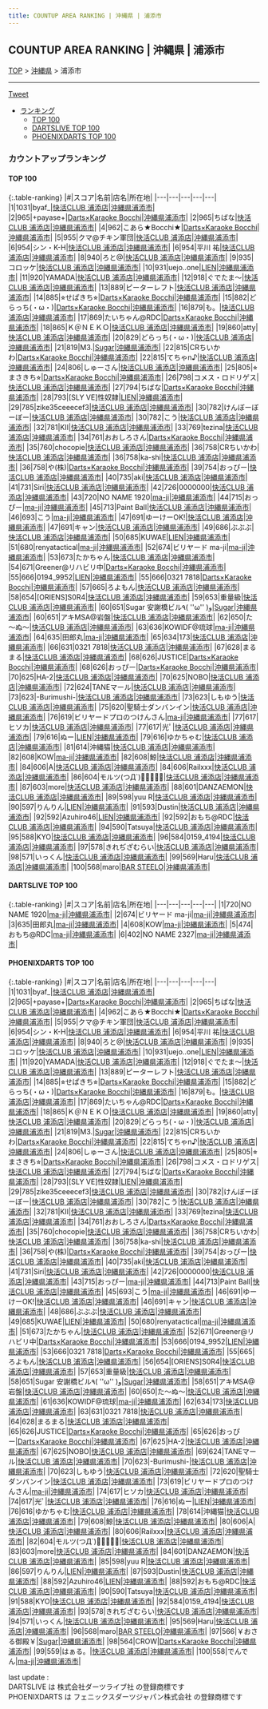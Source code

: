 ```yaml
---
title: COUNTUP AREA RANKING | 沖縄県 | 浦添市
---
```

## COUNTUP AREA RANKING | 沖縄県 | 浦添市

[TOP](/darts/rank/) > [沖縄県](/darts/rank/沖縄県/) > 浦添市

___

<a href="https://twitter.com/share?ref_src=twsrc%5Etfw" data-text="COUNTUP AREA RANKING | 沖縄県浦添市" class="twitter-share-button" data-hashtags="DARTSLIVE,PHOENIXDARTS,darts,ダーツ" data-show-count="false">Tweet</a>

* [ランキング](#カウントアップランキング)
    * [TOP 100](#top-100)
    * [DARTSLIVE TOP 100](#dartslive-top-100)
    * [PHOENIXDARTS TOP 100](#phoenixdarts-top-100)

### カウントアップランキング

#### TOP 100



{:.table-ranking}
|#|スコア|名前|店名|所在地|
|---|---|---|---|---|
|1|1031|<span class="rank-name-pd">byaf_</span>|<a href="https://vs.phoenixdarts.com/jp/shop/shopDetailInfo/s_81788?s_seq=81788">快活CLUB 浦添店</a>|<a href="/darts/rank/沖縄県/浦添市">沖縄県浦添市</a>|
|2|965|<span class="rank-name-pd">+payase+</span>|<a href="https://vs.phoenixdarts.com/jp/shop/shopDetailInfo/s_77362?s_seq=77362">Darts×Karaoke Bocchi</a>|<a href="/darts/rank/沖縄県/浦添市">沖縄県浦添市</a>|
|2|965|<span class="rank-name-pd">ちばな</span>|<a href="https://vs.phoenixdarts.com/jp/shop/shopDetailInfo/s_81788?s_seq=81788">快活CLUB 浦添店</a>|<a href="/darts/rank/沖縄県/浦添市">沖縄県浦添市</a>|
|4|962|<span class="rank-name-pd">こあら★Bocchi★</span>|<a href="https://vs.phoenixdarts.com/jp/shop/shopDetailInfo/s_77362?s_seq=77362">Darts×Karaoke Bocchi</a>|<a href="/darts/rank/沖縄県/浦添市">沖縄県浦添市</a>|
|5|955|<span class="rank-name-pd">クマ@チキン軍団</span>|<a href="https://vs.phoenixdarts.com/jp/shop/shopDetailInfo/s_81788?s_seq=81788">快活CLUB 浦添店</a>|<a href="/darts/rank/沖縄県/浦添市">沖縄県浦添市</a>|
|6|954|<span class="rank-name-pd">シン・K-H</span>|<a href="https://vs.phoenixdarts.com/jp/shop/shopDetailInfo/s_81788?s_seq=81788">快活CLUB 浦添店</a>|<a href="/darts/rank/沖縄県/浦添市">沖縄県浦添市</a>|
|6|954|<span class="rank-name-pd">平川 祐</span>|<a href="https://vs.phoenixdarts.com/jp/shop/shopDetailInfo/s_81788?s_seq=81788">快活CLUB 浦添店</a>|<a href="/darts/rank/沖縄県/浦添市">沖縄県浦添市</a>|
|8|940|<span class="rank-name-pd">ろと@</span>|<a href="https://vs.phoenixdarts.com/jp/shop/shopDetailInfo/s_81788?s_seq=81788">快活CLUB 浦添店</a>|<a href="/darts/rank/沖縄県/浦添市">沖縄県浦添市</a>|
|9|935|<span class="rank-name-pd">コロッケ</span>|<a href="https://vs.phoenixdarts.com/jp/shop/shopDetailInfo/s_81788?s_seq=81788">快活CLUB 浦添店</a>|<a href="/darts/rank/沖縄県/浦添市">沖縄県浦添市</a>|
|10|931|<span class="rank-name-pd">uejo..one</span>|<a href="https://vs.phoenixdarts.com/jp/shop/shopDetailInfo/s_47179?s_seq=47179">LIEN</a>|<a href="/darts/rank/沖縄県/浦添市">沖縄県浦添市</a>|
|11|920|<span class="rank-name-pd">YAMADA</span>|<a href="https://vs.phoenixdarts.com/jp/shop/shopDetailInfo/s_81788?s_seq=81788">快活CLUB 浦添店</a>|<a href="/darts/rank/沖縄県/浦添市">沖縄県浦添市</a>|
|12|918|<span class="rank-name-pd">ぐでたま〜</span>|<a href="https://vs.phoenixdarts.com/jp/shop/shopDetailInfo/s_81788?s_seq=81788">快活CLUB 浦添店</a>|<a href="/darts/rank/沖縄県/浦添市">沖縄県浦添市</a>|
|13|889|<span class="rank-name-pd">ピーターレフト</span>|<a href="https://vs.phoenixdarts.com/jp/shop/shopDetailInfo/s_81788?s_seq=81788">快活CLUB 浦添店</a>|<a href="/darts/rank/沖縄県/浦添市">沖縄県浦添市</a>|
|14|885|<span class="rank-name-pd">⭐︎せぱきち⭐︎</span>|<a href="https://vs.phoenixdarts.com/jp/shop/shopDetailInfo/s_77362?s_seq=77362">Darts×Karaoke Bocchi</a>|<a href="/darts/rank/沖縄県/浦添市">沖縄県浦添市</a>|
|15|882|<span class="rank-name-pd">どらっち(・ω・)</span>|<a href="https://vs.phoenixdarts.com/jp/shop/shopDetailInfo/s_77362?s_seq=77362">Darts×Karaoke Bocchi</a>|<a href="/darts/rank/沖縄県/浦添市">沖縄県浦添市</a>|
|16|879|<span class="rank-name-pd">も。</span>|<a href="https://vs.phoenixdarts.com/jp/shop/shopDetailInfo/s_81788?s_seq=81788">快活CLUB 浦添店</a>|<a href="/darts/rank/沖縄県/浦添市">沖縄県浦添市</a>|
|17|869|<span class="rank-name-pd">たいちゃん@RDC</span>|<a href="https://vs.phoenixdarts.com/jp/shop/shopDetailInfo/s_77362?s_seq=77362">Darts×Karaoke Bocchi</a>|<a href="/darts/rank/沖縄県/浦添市">沖縄県浦添市</a>|
|18|865|<span class="rank-name-pd">Ｋ＠ＮＥＫＯ</span>|<a href="https://vs.phoenixdarts.com/jp/shop/shopDetailInfo/s_81788?s_seq=81788">快活CLUB 浦添店</a>|<a href="/darts/rank/沖縄県/浦添市">沖縄県浦添市</a>|
|19|860|<span class="rank-name-pd">atty</span>|<a href="https://vs.phoenixdarts.com/jp/shop/shopDetailInfo/s_81788?s_seq=81788">快活CLUB 浦添店</a>|<a href="/darts/rank/沖縄県/浦添市">沖縄県浦添市</a>|
|20|829|<span class="rank-name-pd">どらっち(・ω・)</span>|<a href="https://vs.phoenixdarts.com/jp/shop/shopDetailInfo/s_81788?s_seq=81788">快活CLUB 浦添店</a>|<a href="/darts/rank/沖縄県/浦添市">沖縄県浦添市</a>|
|21|819|<span class="rank-name-pd">M3.</span>|<a href="https://vs.phoenixdarts.com/jp/shop/shopDetailInfo/s_83242?s_seq=83242">Sugar</a>|<a href="/darts/rank/沖縄県/浦添市">沖縄県浦添市</a>|
|22|815|<span class="rank-name-pd">CRちいかわ</span>|<a href="https://vs.phoenixdarts.com/jp/shop/shopDetailInfo/s_77362?s_seq=77362">Darts×Karaoke Bocchi</a>|<a href="/darts/rank/沖縄県/浦添市">沖縄県浦添市</a>|
|22|815|<span class="rank-name-pd">てちゃn♪</span>|<a href="https://vs.phoenixdarts.com/jp/shop/shopDetailInfo/s_81788?s_seq=81788">快活CLUB 浦添店</a>|<a href="/darts/rank/沖縄県/浦添市">沖縄県浦添市</a>|
|24|806|<span class="rank-name-pd">しゅーさん</span>|<a href="https://vs.phoenixdarts.com/jp/shop/shopDetailInfo/s_81788?s_seq=81788">快活CLUB 浦添店</a>|<a href="/darts/rank/沖縄県/浦添市">沖縄県浦添市</a>|
|25|805|<span class="rank-name-pd">⭐︎まさきち⭐︎</span>|<a href="https://vs.phoenixdarts.com/jp/shop/shopDetailInfo/s_77362?s_seq=77362">Darts×Karaoke Bocchi</a>|<a href="/darts/rank/沖縄県/浦添市">沖縄県浦添市</a>|
|26|798|<span class="rank-name-pd">コメス・ロドリゲス</span>|<a href="https://vs.phoenixdarts.com/jp/shop/shopDetailInfo/s_81788?s_seq=81788">快活CLUB 浦添店</a>|<a href="/darts/rank/沖縄県/浦添市">沖縄県浦添市</a>|
|27|794|<span class="rank-name-pd">ちばな</span>|<a href="https://vs.phoenixdarts.com/jp/shop/shopDetailInfo/s_77362?s_seq=77362">Darts×Karaoke Bocchi</a>|<a href="/darts/rank/沖縄県/浦添市">沖縄県浦添市</a>|
|28|793|<span class="rank-name-pd">[SLY VE]性奴隷</span>|<a href="https://vs.phoenixdarts.com/jp/shop/shopDetailInfo/s_47179?s_seq=47179">LIEN</a>|<a href="/darts/rank/沖縄県/浦添市">沖縄県浦添市</a>|
|29|785|<span class="rank-name-pd">zike35ceeecef3</span>|<a href="https://vs.phoenixdarts.com/jp/shop/shopDetailInfo/s_81788?s_seq=81788">快活CLUB 浦添店</a>|<a href="/darts/rank/沖縄県/浦添市">沖縄県浦添市</a>|
|30|782|<span class="rank-name-pd">けんぼーぼーぼー</span>|<a href="https://vs.phoenixdarts.com/jp/shop/shopDetailInfo/s_81788?s_seq=81788">快活CLUB 浦添店</a>|<a href="/darts/rank/沖縄県/浦添市">沖縄県浦添市</a>|
|30|782|<span class="rank-name-pd">こう</span>|<a href="https://vs.phoenixdarts.com/jp/shop/shopDetailInfo/s_81788?s_seq=81788">快活CLUB 浦添店</a>|<a href="/darts/rank/沖縄県/浦添市">沖縄県浦添市</a>|
|32|781|<span class="rank-name-pd">KII</span>|<a href="https://vs.phoenixdarts.com/jp/shop/shopDetailInfo/s_81788?s_seq=81788">快活CLUB 浦添店</a>|<a href="/darts/rank/沖縄県/浦添市">沖縄県浦添市</a>|
|33|769|<span class="rank-name-pd">tezina</span>|<a href="https://vs.phoenixdarts.com/jp/shop/shopDetailInfo/s_81788?s_seq=81788">快活CLUB 浦添店</a>|<a href="/darts/rank/沖縄県/浦添市">沖縄県浦添市</a>|
|34|761|<span class="rank-name-pd">おおしろさん</span>|<a href="https://vs.phoenixdarts.com/jp/shop/shopDetailInfo/s_77362?s_seq=77362">Darts×Karaoke Bocchi</a>|<a href="/darts/rank/沖縄県/浦添市">沖縄県浦添市</a>|
|35|760|<span class="rank-name-pd">chocopie</span>|<a href="https://vs.phoenixdarts.com/jp/shop/shopDetailInfo/s_81788?s_seq=81788">快活CLUB 浦添店</a>|<a href="/darts/rank/沖縄県/浦添市">沖縄県浦添市</a>|
|36|758|<span class="rank-name-pd">CRちいかわ</span>|<a href="https://vs.phoenixdarts.com/jp/shop/shopDetailInfo/s_81788?s_seq=81788">快活CLUB 浦添店</a>|<a href="/darts/rank/沖縄県/浦添市">沖縄県浦添市</a>|
|36|758|<span class="rank-name-pd">ka-shi</span>|<a href="https://vs.phoenixdarts.com/jp/shop/shopDetailInfo/s_81788?s_seq=81788">快活CLUB 浦添店</a>|<a href="/darts/rank/沖縄県/浦添市">沖縄県浦添市</a>|
|36|758|<span class="rank-name-pd">や(株)</span>|<a href="https://vs.phoenixdarts.com/jp/shop/shopDetailInfo/s_77362?s_seq=77362">Darts×Karaoke Bocchi</a>|<a href="/darts/rank/沖縄県/浦添市">沖縄県浦添市</a>|
|39|754|<span class="rank-name-pd">おっぴー</span>|<a href="https://vs.phoenixdarts.com/jp/shop/shopDetailInfo/s_81788?s_seq=81788">快活CLUB 浦添店</a>|<a href="/darts/rank/沖縄県/浦添市">沖縄県浦添市</a>|
|40|735|<span class="rank-name-pd">aki</span>|<a href="https://vs.phoenixdarts.com/jp/shop/shopDetailInfo/s_81788?s_seq=81788">快活CLUB 浦添店</a>|<a href="/darts/rank/沖縄県/浦添市">沖縄県浦添市</a>|
|41|731|<span class="rank-name-pd">Siri</span>|<a href="https://vs.phoenixdarts.com/jp/shop/shopDetailInfo/s_81788?s_seq=81788">快活CLUB 浦添店</a>|<a href="/darts/rank/沖縄県/浦添市">沖縄県浦添市</a>|
|42|726|<span class="rank-name-pd">0000000</span>|<a href="https://vs.phoenixdarts.com/jp/shop/shopDetailInfo/s_81788?s_seq=81788">快活CLUB 浦添店</a>|<a href="/darts/rank/沖縄県/浦添市">沖縄県浦添市</a>|
|43|720|<span class="rank-name-dl">NO NAME 1920</span>|<a href="https://search.dartslive.com/jp/shop/e8747794807910435f9f3321c1147265">ma-ji</a>|<a href="/darts/rank/沖縄県/浦添市">沖縄県浦添市</a>|
|44|715|<span class="rank-name-pd">おっぴー</span>|<a href="https://vs.phoenixdarts.com/jp/shop/shopDetailInfo/s_88930?s_seq=88930">ma-ji</a>|<a href="/darts/rank/沖縄県/浦添市">沖縄県浦添市</a>|
|45|713|<span class="rank-name-pd">Paint Ball</span>|<a href="https://vs.phoenixdarts.com/jp/shop/shopDetailInfo/s_81788?s_seq=81788">快活CLUB 浦添店</a>|<a href="/darts/rank/沖縄県/浦添市">沖縄県浦添市</a>|
|46|693|<span class="rank-name-pd">こう</span>|<a href="https://vs.phoenixdarts.com/jp/shop/shopDetailInfo/s_88930?s_seq=88930">ma-ji</a>|<a href="/darts/rank/沖縄県/浦添市">沖縄県浦添市</a>|
|47|691|<span class="rank-name-pd">ゆーけーOK!</span>|<a href="https://vs.phoenixdarts.com/jp/shop/shopDetailInfo/s_81788?s_seq=81788">快活CLUB 浦添店</a>|<a href="/darts/rank/沖縄県/浦添市">沖縄県浦添市</a>|
|47|691|<span class="rank-name-pd">キャン</span>|<a href="https://vs.phoenixdarts.com/jp/shop/shopDetailInfo/s_81788?s_seq=81788">快活CLUB 浦添店</a>|<a href="/darts/rank/沖縄県/浦添市">沖縄県浦添市</a>|
|49|686|<span class="rank-name-pd">ぶぶぶ</span>|<a href="https://vs.phoenixdarts.com/jp/shop/shopDetailInfo/s_81788?s_seq=81788">快活CLUB 浦添店</a>|<a href="/darts/rank/沖縄県/浦添市">沖縄県浦添市</a>|
|50|685|<span class="rank-name-pd">KUWAE</span>|<a href="https://vs.phoenixdarts.com/jp/shop/shopDetailInfo/s_47179?s_seq=47179">LIEN</a>|<a href="/darts/rank/沖縄県/浦添市">沖縄県浦添市</a>|
|51|680|<span class="rank-name-pd">renyatactical</span>|<a href="https://vs.phoenixdarts.com/jp/shop/shopDetailInfo/s_88930?s_seq=88930">ma-ji</a>|<a href="/darts/rank/沖縄県/浦添市">沖縄県浦添市</a>|
|52|674|<span class="rank-name-dl">ビリヤード ma-ji</span>|<a href="https://search.dartslive.com/jp/shop/e8747794807910435f9f3321c1147265">ma-ji</a>|<a href="/darts/rank/沖縄県/浦添市">沖縄県浦添市</a>|
|53|673|<span class="rank-name-pd">たかちゃん</span>|<a href="https://vs.phoenixdarts.com/jp/shop/shopDetailInfo/s_81788?s_seq=81788">快活CLUB 浦添店</a>|<a href="/darts/rank/沖縄県/浦添市">沖縄県浦添市</a>|
|54|671|<span class="rank-name-pd">Greener@リハビリ中</span>|<a href="https://vs.phoenixdarts.com/jp/shop/shopDetailInfo/s_77362?s_seq=77362">Darts×Karaoke Bocchi</a>|<a href="/darts/rank/沖縄県/浦添市">沖縄県浦添市</a>|
|55|666|<span class="rank-name-pd">0194_9952</span>|<a href="https://vs.phoenixdarts.com/jp/shop/shopDetailInfo/s_47179?s_seq=47179">LIEN</a>|<a href="/darts/rank/沖縄県/浦添市">沖縄県浦添市</a>|
|55|666|<span class="rank-name-pd">0321 7818</span>|<a href="https://vs.phoenixdarts.com/jp/shop/shopDetailInfo/s_77362?s_seq=77362">Darts×Karaoke Bocchi</a>|<a href="/darts/rank/沖縄県/浦添市">沖縄県浦添市</a>|
|57|665|<span class="rank-name-pd">ろよもん</span>|<a href="https://vs.phoenixdarts.com/jp/shop/shopDetailInfo/s_81788?s_seq=81788">快活CLUB 浦添店</a>|<a href="/darts/rank/沖縄県/浦添市">沖縄県浦添市</a>|
|58|654|<span class="rank-name-pd">[ORIENS]S0R4</span>|<a href="https://vs.phoenixdarts.com/jp/shop/shopDetailInfo/s_81788?s_seq=81788">快活CLUB 浦添店</a>|<a href="/darts/rank/沖縄県/浦添市">沖縄県浦添市</a>|
|59|653|<span class="rank-name-pd">重量級</span>|<a href="https://vs.phoenixdarts.com/jp/shop/shopDetailInfo/s_81788?s_seq=81788">快活CLUB 浦添店</a>|<a href="/darts/rank/沖縄県/浦添市">沖縄県浦添市</a>|
|60|651|<span class="rank-name-pd">Sugar 安謝橋ビル٩( &#x27;&#x27;ω&#x27;&#x27; )و</span>|<a href="https://vs.phoenixdarts.com/jp/shop/shopDetailInfo/s_83242?s_seq=83242">Sugar</a>|<a href="/darts/rank/沖縄県/浦添市">沖縄県浦添市</a>|
|60|651|<span class="rank-name-pd">アキMSA@岩盤</span>|<a href="https://vs.phoenixdarts.com/jp/shop/shopDetailInfo/s_81788?s_seq=81788">快活CLUB 浦添店</a>|<a href="/darts/rank/沖縄県/浦添市">沖縄県浦添市</a>|
|62|650|<span class="rank-name-pd">た～ぬ～</span>|<a href="https://vs.phoenixdarts.com/jp/shop/shopDetailInfo/s_81788?s_seq=81788">快活CLUB 浦添店</a>|<a href="/darts/rank/沖縄県/浦添市">沖縄県浦添市</a>|
|63|636|<span class="rank-name-pd">KOWIDF@琉球</span>|<a href="https://vs.phoenixdarts.com/jp/shop/shopDetailInfo/s_88930?s_seq=88930">ma-ji</a>|<a href="/darts/rank/沖縄県/浦添市">沖縄県浦添市</a>|
|64|635|<span class="rank-name-dl">田郎丸</span>|<a href="https://search.dartslive.com/jp/shop/e8747794807910435f9f3321c1147265">ma-ji</a>|<a href="/darts/rank/沖縄県/浦添市">沖縄県浦添市</a>|
|65|634|<span class="rank-name-pd">173</span>|<a href="https://vs.phoenixdarts.com/jp/shop/shopDetailInfo/s_81788?s_seq=81788">快活CLUB 浦添店</a>|<a href="/darts/rank/沖縄県/浦添市">沖縄県浦添市</a>|
|66|631|<span class="rank-name-pd">0321 7818</span>|<a href="https://vs.phoenixdarts.com/jp/shop/shopDetailInfo/s_81788?s_seq=81788">快活CLUB 浦添店</a>|<a href="/darts/rank/沖縄県/浦添市">沖縄県浦添市</a>|
|67|628|<span class="rank-name-pd">まるまる</span>|<a href="https://vs.phoenixdarts.com/jp/shop/shopDetailInfo/s_81788?s_seq=81788">快活CLUB 浦添店</a>|<a href="/darts/rank/沖縄県/浦添市">沖縄県浦添市</a>|
|68|626|<span class="rank-name-pd">JUSTICE</span>|<a href="https://vs.phoenixdarts.com/jp/shop/shopDetailInfo/s_77362?s_seq=77362">Darts×Karaoke Bocchi</a>|<a href="/darts/rank/沖縄県/浦添市">沖縄県浦添市</a>|
|68|626|<span class="rank-name-pd">おっぴー</span>|<a href="https://vs.phoenixdarts.com/jp/shop/shopDetailInfo/s_77362?s_seq=77362">Darts×Karaoke Bocchi</a>|<a href="/darts/rank/沖縄県/浦添市">沖縄県浦添市</a>|
|70|625|<span class="rank-name-pd">HA-2</span>|<a href="https://vs.phoenixdarts.com/jp/shop/shopDetailInfo/s_81788?s_seq=81788">快活CLUB 浦添店</a>|<a href="/darts/rank/沖縄県/浦添市">沖縄県浦添市</a>|
|70|625|<span class="rank-name-pd">NOBO</span>|<a href="https://vs.phoenixdarts.com/jp/shop/shopDetailInfo/s_81788?s_seq=81788">快活CLUB 浦添店</a>|<a href="/darts/rank/沖縄県/浦添市">沖縄県浦添市</a>|
|72|624|<span class="rank-name-pd">TANEマール</span>|<a href="https://vs.phoenixdarts.com/jp/shop/shopDetailInfo/s_81788?s_seq=81788">快活CLUB 浦添店</a>|<a href="/darts/rank/沖縄県/浦添市">沖縄県浦添市</a>|
|73|623|<span class="rank-name-pd">-Burimushi-</span>|<a href="https://vs.phoenixdarts.com/jp/shop/shopDetailInfo/s_81788?s_seq=81788">快活CLUB 浦添店</a>|<a href="/darts/rank/沖縄県/浦添市">沖縄県浦添市</a>|
|73|623|<span class="rank-name-pd">しもゆう</span>|<a href="https://vs.phoenixdarts.com/jp/shop/shopDetailInfo/s_81788?s_seq=81788">快活CLUB 浦添店</a>|<a href="/darts/rank/沖縄県/浦添市">沖縄県浦添市</a>|
|75|620|<span class="rank-name-pd">聖騎士ダンバンイン</span>|<a href="https://vs.phoenixdarts.com/jp/shop/shopDetailInfo/s_81788?s_seq=81788">快活CLUB 浦添店</a>|<a href="/darts/rank/沖縄県/浦添市">沖縄県浦添市</a>|
|76|619|<span class="rank-name-pd">ビリヤードプロのつけんさん</span>|<a href="https://vs.phoenixdarts.com/jp/shop/shopDetailInfo/s_88930?s_seq=88930">ma-ji</a>|<a href="/darts/rank/沖縄県/浦添市">沖縄県浦添市</a>|
|77|617|<span class="rank-name-pd">ヒソカ</span>|<a href="https://vs.phoenixdarts.com/jp/shop/shopDetailInfo/s_81788?s_seq=81788">快活CLUB 浦添店</a>|<a href="/darts/rank/沖縄県/浦添市">沖縄県浦添市</a>|
|77|617|<span class="rank-name-pd">光ﾟ</span>|<a href="https://vs.phoenixdarts.com/jp/shop/shopDetailInfo/s_81788?s_seq=81788">快活CLUB 浦添店</a>|<a href="/darts/rank/沖縄県/浦添市">沖縄県浦添市</a>|
|79|616|<span class="rank-name-pd">ぬー</span>|<a href="https://vs.phoenixdarts.com/jp/shop/shopDetailInfo/s_47179?s_seq=47179">LIEN</a>|<a href="/darts/rank/沖縄県/浦添市">沖縄県浦添市</a>|
|79|616|<span class="rank-name-pd">ゆかちゃむ</span>|<a href="https://vs.phoenixdarts.com/jp/shop/shopDetailInfo/s_81788?s_seq=81788">快活CLUB 浦添店</a>|<a href="/darts/rank/沖縄県/浦添市">沖縄県浦添市</a>|
|81|614|<span class="rank-name-pd">沖縄猫</span>|<a href="https://vs.phoenixdarts.com/jp/shop/shopDetailInfo/s_81788?s_seq=81788">快活CLUB 浦添店</a>|<a href="/darts/rank/沖縄県/浦添市">沖縄県浦添市</a>|
|82|608|<span class="rank-name-dl">KOW</span>|<a href="https://search.dartslive.com/jp/shop/e8747794807910435f9f3321c1147265">ma-ji</a>|<a href="/darts/rank/沖縄県/浦添市">沖縄県浦添市</a>|
|82|608|<span class="rank-name-pd">鯨</span>|<a href="https://vs.phoenixdarts.com/jp/shop/shopDetailInfo/s_81788?s_seq=81788">快活CLUB 浦添店</a>|<a href="/darts/rank/沖縄県/浦添市">沖縄県浦添市</a>|
|84|606|<span class="rank-name-pd">A</span>|<a href="https://vs.phoenixdarts.com/jp/shop/shopDetailInfo/s_81788?s_seq=81788">快活CLUB 浦添店</a>|<a href="/darts/rank/沖縄県/浦添市">沖縄県浦添市</a>|
|84|606|<span class="rank-name-pd">Railxxx</span>|<a href="https://vs.phoenixdarts.com/jp/shop/shopDetailInfo/s_81788?s_seq=81788">快活CLUB 浦添店</a>|<a href="/darts/rank/沖縄県/浦添市">沖縄県浦添市</a>|
|86|604|<span class="rank-name-pd">モルツ(つД`)ﾟ･ﾟ･ﾟ</span>|<a href="https://vs.phoenixdarts.com/jp/shop/shopDetailInfo/s_81788?s_seq=81788">快活CLUB 浦添店</a>|<a href="/darts/rank/沖縄県/浦添市">沖縄県浦添市</a>|
|87|603|<span class="rank-name-pd">more</span>|<a href="https://vs.phoenixdarts.com/jp/shop/shopDetailInfo/s_81788?s_seq=81788">快活CLUB 浦添店</a>|<a href="/darts/rank/沖縄県/浦添市">沖縄県浦添市</a>|
|88|601|<span class="rank-name-pd">DANZAEMON</span>|<a href="https://vs.phoenixdarts.com/jp/shop/shopDetailInfo/s_81788?s_seq=81788">快活CLUB 浦添店</a>|<a href="/darts/rank/沖縄県/浦添市">沖縄県浦添市</a>|
|89|598|<span class="rank-name-pd">yuu R</span>|<a href="https://vs.phoenixdarts.com/jp/shop/shopDetailInfo/s_81788?s_seq=81788">快活CLUB 浦添店</a>|<a href="/darts/rank/沖縄県/浦添市">沖縄県浦添市</a>|
|90|597|<span class="rank-name-pd">りんりん</span>|<a href="https://vs.phoenixdarts.com/jp/shop/shopDetailInfo/s_47179?s_seq=47179">LIEN</a>|<a href="/darts/rank/沖縄県/浦添市">沖縄県浦添市</a>|
|91|593|<span class="rank-name-pd">Dustin</span>|<a href="https://vs.phoenixdarts.com/jp/shop/shopDetailInfo/s_81788?s_seq=81788">快活CLUB 浦添店</a>|<a href="/darts/rank/沖縄県/浦添市">沖縄県浦添市</a>|
|92|592|<span class="rank-name-pd">Azuhiro46</span>|<a href="https://vs.phoenixdarts.com/jp/shop/shopDetailInfo/s_47179?s_seq=47179">LIEN</a>|<a href="/darts/rank/沖縄県/浦添市">沖縄県浦添市</a>|
|92|592|<span class="rank-name-pd">おもち@RDC</span>|<a href="https://vs.phoenixdarts.com/jp/shop/shopDetailInfo/s_81788?s_seq=81788">快活CLUB 浦添店</a>|<a href="/darts/rank/沖縄県/浦添市">沖縄県浦添市</a>|
|94|590|<span class="rank-name-pd">Tatsuya</span>|<a href="https://vs.phoenixdarts.com/jp/shop/shopDetailInfo/s_81788?s_seq=81788">快活CLUB 浦添店</a>|<a href="/darts/rank/沖縄県/浦添市">沖縄県浦添市</a>|
|95|588|<span class="rank-name-pd">KYO</span>|<a href="https://vs.phoenixdarts.com/jp/shop/shopDetailInfo/s_81788?s_seq=81788">快活CLUB 浦添店</a>|<a href="/darts/rank/沖縄県/浦添市">沖縄県浦添市</a>|
|96|584|<span class="rank-name-pd">0159_4194</span>|<a href="https://vs.phoenixdarts.com/jp/shop/shopDetailInfo/s_81788?s_seq=81788">快活CLUB 浦添店</a>|<a href="/darts/rank/沖縄県/浦添市">沖縄県浦添市</a>|
|97|578|<span class="rank-name-pd">きれぢざむらい</span>|<a href="https://vs.phoenixdarts.com/jp/shop/shopDetailInfo/s_81788?s_seq=81788">快活CLUB 浦添店</a>|<a href="/darts/rank/沖縄県/浦添市">沖縄県浦添市</a>|
|98|571|<span class="rank-name-pd">いっくん</span>|<a href="https://vs.phoenixdarts.com/jp/shop/shopDetailInfo/s_81788?s_seq=81788">快活CLUB 浦添店</a>|<a href="/darts/rank/沖縄県/浦添市">沖縄県浦添市</a>|
|99|569|<span class="rank-name-pd">Haru</span>|<a href="https://vs.phoenixdarts.com/jp/shop/shopDetailInfo/s_81788?s_seq=81788">快活CLUB 浦添店</a>|<a href="/darts/rank/沖縄県/浦添市">沖縄県浦添市</a>|
|100|568|<span class="rank-name-pd">maro</span>|<a href="https://vs.phoenixdarts.com/jp/shop/shopDetailInfo/s_89939?s_seq=89939">BAR STEELO</a>|<a href="/darts/rank/沖縄県/浦添市">沖縄県浦添市</a>|


#### DARTSLIVE TOP 100



{:.table-ranking}
|#|スコア|名前|店名|所在地|
|---|---|---|---|---|
|1|720|<span class="rank-name-dl">NO NAME 1920</span>|<a href="https://search.dartslive.com/jp/shop/e8747794807910435f9f3321c1147265">ma-ji</a>|<a href="/darts/rank/沖縄県/浦添市">沖縄県浦添市</a>|
|2|674|<span class="rank-name-dl">ビリヤード ma-ji</span>|<a href="https://search.dartslive.com/jp/shop/e8747794807910435f9f3321c1147265">ma-ji</a>|<a href="/darts/rank/沖縄県/浦添市">沖縄県浦添市</a>|
|3|635|<span class="rank-name-dl">田郎丸</span>|<a href="https://search.dartslive.com/jp/shop/e8747794807910435f9f3321c1147265">ma-ji</a>|<a href="/darts/rank/沖縄県/浦添市">沖縄県浦添市</a>|
|4|608|<span class="rank-name-dl">KOW</span>|<a href="https://search.dartslive.com/jp/shop/e8747794807910435f9f3321c1147265">ma-ji</a>|<a href="/darts/rank/沖縄県/浦添市">沖縄県浦添市</a>|
|5|474|<span class="rank-name-dl">おもち@RDC</span>|<a href="https://search.dartslive.com/jp/shop/e8747794807910435f9f3321c1147265">ma-ji</a>|<a href="/darts/rank/沖縄県/浦添市">沖縄県浦添市</a>|
|6|402|<span class="rank-name-dl">NO NAME 2327</span>|<a href="https://search.dartslive.com/jp/shop/e8747794807910435f9f3321c1147265">ma-ji</a>|<a href="/darts/rank/沖縄県/浦添市">沖縄県浦添市</a>|


#### PHOENIXDARTS TOP 100



{:.table-ranking}
|#|スコア|名前|店名|所在地|
|---|---|---|---|---|
|1|1031|<span class="rank-name-pd">byaf_</span>|<a href="https://vs.phoenixdarts.com/jp/shop/shopDetailInfo/s_81788?s_seq=81788">快活CLUB 浦添店</a>|<a href="/darts/rank/沖縄県/浦添市">沖縄県浦添市</a>|
|2|965|<span class="rank-name-pd">+payase+</span>|<a href="https://vs.phoenixdarts.com/jp/shop/shopDetailInfo/s_77362?s_seq=77362">Darts×Karaoke Bocchi</a>|<a href="/darts/rank/沖縄県/浦添市">沖縄県浦添市</a>|
|2|965|<span class="rank-name-pd">ちばな</span>|<a href="https://vs.phoenixdarts.com/jp/shop/shopDetailInfo/s_81788?s_seq=81788">快活CLUB 浦添店</a>|<a href="/darts/rank/沖縄県/浦添市">沖縄県浦添市</a>|
|4|962|<span class="rank-name-pd">こあら★Bocchi★</span>|<a href="https://vs.phoenixdarts.com/jp/shop/shopDetailInfo/s_77362?s_seq=77362">Darts×Karaoke Bocchi</a>|<a href="/darts/rank/沖縄県/浦添市">沖縄県浦添市</a>|
|5|955|<span class="rank-name-pd">クマ@チキン軍団</span>|<a href="https://vs.phoenixdarts.com/jp/shop/shopDetailInfo/s_81788?s_seq=81788">快活CLUB 浦添店</a>|<a href="/darts/rank/沖縄県/浦添市">沖縄県浦添市</a>|
|6|954|<span class="rank-name-pd">シン・K-H</span>|<a href="https://vs.phoenixdarts.com/jp/shop/shopDetailInfo/s_81788?s_seq=81788">快活CLUB 浦添店</a>|<a href="/darts/rank/沖縄県/浦添市">沖縄県浦添市</a>|
|6|954|<span class="rank-name-pd">平川 祐</span>|<a href="https://vs.phoenixdarts.com/jp/shop/shopDetailInfo/s_81788?s_seq=81788">快活CLUB 浦添店</a>|<a href="/darts/rank/沖縄県/浦添市">沖縄県浦添市</a>|
|8|940|<span class="rank-name-pd">ろと@</span>|<a href="https://vs.phoenixdarts.com/jp/shop/shopDetailInfo/s_81788?s_seq=81788">快活CLUB 浦添店</a>|<a href="/darts/rank/沖縄県/浦添市">沖縄県浦添市</a>|
|9|935|<span class="rank-name-pd">コロッケ</span>|<a href="https://vs.phoenixdarts.com/jp/shop/shopDetailInfo/s_81788?s_seq=81788">快活CLUB 浦添店</a>|<a href="/darts/rank/沖縄県/浦添市">沖縄県浦添市</a>|
|10|931|<span class="rank-name-pd">uejo..one</span>|<a href="https://vs.phoenixdarts.com/jp/shop/shopDetailInfo/s_47179?s_seq=47179">LIEN</a>|<a href="/darts/rank/沖縄県/浦添市">沖縄県浦添市</a>|
|11|920|<span class="rank-name-pd">YAMADA</span>|<a href="https://vs.phoenixdarts.com/jp/shop/shopDetailInfo/s_81788?s_seq=81788">快活CLUB 浦添店</a>|<a href="/darts/rank/沖縄県/浦添市">沖縄県浦添市</a>|
|12|918|<span class="rank-name-pd">ぐでたま〜</span>|<a href="https://vs.phoenixdarts.com/jp/shop/shopDetailInfo/s_81788?s_seq=81788">快活CLUB 浦添店</a>|<a href="/darts/rank/沖縄県/浦添市">沖縄県浦添市</a>|
|13|889|<span class="rank-name-pd">ピーターレフト</span>|<a href="https://vs.phoenixdarts.com/jp/shop/shopDetailInfo/s_81788?s_seq=81788">快活CLUB 浦添店</a>|<a href="/darts/rank/沖縄県/浦添市">沖縄県浦添市</a>|
|14|885|<span class="rank-name-pd">⭐︎せぱきち⭐︎</span>|<a href="https://vs.phoenixdarts.com/jp/shop/shopDetailInfo/s_77362?s_seq=77362">Darts×Karaoke Bocchi</a>|<a href="/darts/rank/沖縄県/浦添市">沖縄県浦添市</a>|
|15|882|<span class="rank-name-pd">どらっち(・ω・)</span>|<a href="https://vs.phoenixdarts.com/jp/shop/shopDetailInfo/s_77362?s_seq=77362">Darts×Karaoke Bocchi</a>|<a href="/darts/rank/沖縄県/浦添市">沖縄県浦添市</a>|
|16|879|<span class="rank-name-pd">も。</span>|<a href="https://vs.phoenixdarts.com/jp/shop/shopDetailInfo/s_81788?s_seq=81788">快活CLUB 浦添店</a>|<a href="/darts/rank/沖縄県/浦添市">沖縄県浦添市</a>|
|17|869|<span class="rank-name-pd">たいちゃん@RDC</span>|<a href="https://vs.phoenixdarts.com/jp/shop/shopDetailInfo/s_77362?s_seq=77362">Darts×Karaoke Bocchi</a>|<a href="/darts/rank/沖縄県/浦添市">沖縄県浦添市</a>|
|18|865|<span class="rank-name-pd">Ｋ＠ＮＥＫＯ</span>|<a href="https://vs.phoenixdarts.com/jp/shop/shopDetailInfo/s_81788?s_seq=81788">快活CLUB 浦添店</a>|<a href="/darts/rank/沖縄県/浦添市">沖縄県浦添市</a>|
|19|860|<span class="rank-name-pd">atty</span>|<a href="https://vs.phoenixdarts.com/jp/shop/shopDetailInfo/s_81788?s_seq=81788">快活CLUB 浦添店</a>|<a href="/darts/rank/沖縄県/浦添市">沖縄県浦添市</a>|
|20|829|<span class="rank-name-pd">どらっち(・ω・)</span>|<a href="https://vs.phoenixdarts.com/jp/shop/shopDetailInfo/s_81788?s_seq=81788">快活CLUB 浦添店</a>|<a href="/darts/rank/沖縄県/浦添市">沖縄県浦添市</a>|
|21|819|<span class="rank-name-pd">M3.</span>|<a href="https://vs.phoenixdarts.com/jp/shop/shopDetailInfo/s_83242?s_seq=83242">Sugar</a>|<a href="/darts/rank/沖縄県/浦添市">沖縄県浦添市</a>|
|22|815|<span class="rank-name-pd">CRちいかわ</span>|<a href="https://vs.phoenixdarts.com/jp/shop/shopDetailInfo/s_77362?s_seq=77362">Darts×Karaoke Bocchi</a>|<a href="/darts/rank/沖縄県/浦添市">沖縄県浦添市</a>|
|22|815|<span class="rank-name-pd">てちゃn♪</span>|<a href="https://vs.phoenixdarts.com/jp/shop/shopDetailInfo/s_81788?s_seq=81788">快活CLUB 浦添店</a>|<a href="/darts/rank/沖縄県/浦添市">沖縄県浦添市</a>|
|24|806|<span class="rank-name-pd">しゅーさん</span>|<a href="https://vs.phoenixdarts.com/jp/shop/shopDetailInfo/s_81788?s_seq=81788">快活CLUB 浦添店</a>|<a href="/darts/rank/沖縄県/浦添市">沖縄県浦添市</a>|
|25|805|<span class="rank-name-pd">⭐︎まさきち⭐︎</span>|<a href="https://vs.phoenixdarts.com/jp/shop/shopDetailInfo/s_77362?s_seq=77362">Darts×Karaoke Bocchi</a>|<a href="/darts/rank/沖縄県/浦添市">沖縄県浦添市</a>|
|26|798|<span class="rank-name-pd">コメス・ロドリゲス</span>|<a href="https://vs.phoenixdarts.com/jp/shop/shopDetailInfo/s_81788?s_seq=81788">快活CLUB 浦添店</a>|<a href="/darts/rank/沖縄県/浦添市">沖縄県浦添市</a>|
|27|794|<span class="rank-name-pd">ちばな</span>|<a href="https://vs.phoenixdarts.com/jp/shop/shopDetailInfo/s_77362?s_seq=77362">Darts×Karaoke Bocchi</a>|<a href="/darts/rank/沖縄県/浦添市">沖縄県浦添市</a>|
|28|793|<span class="rank-name-pd">[SLY VE]性奴隷</span>|<a href="https://vs.phoenixdarts.com/jp/shop/shopDetailInfo/s_47179?s_seq=47179">LIEN</a>|<a href="/darts/rank/沖縄県/浦添市">沖縄県浦添市</a>|
|29|785|<span class="rank-name-pd">zike35ceeecef3</span>|<a href="https://vs.phoenixdarts.com/jp/shop/shopDetailInfo/s_81788?s_seq=81788">快活CLUB 浦添店</a>|<a href="/darts/rank/沖縄県/浦添市">沖縄県浦添市</a>|
|30|782|<span class="rank-name-pd">けんぼーぼーぼー</span>|<a href="https://vs.phoenixdarts.com/jp/shop/shopDetailInfo/s_81788?s_seq=81788">快活CLUB 浦添店</a>|<a href="/darts/rank/沖縄県/浦添市">沖縄県浦添市</a>|
|30|782|<span class="rank-name-pd">こう</span>|<a href="https://vs.phoenixdarts.com/jp/shop/shopDetailInfo/s_81788?s_seq=81788">快活CLUB 浦添店</a>|<a href="/darts/rank/沖縄県/浦添市">沖縄県浦添市</a>|
|32|781|<span class="rank-name-pd">KII</span>|<a href="https://vs.phoenixdarts.com/jp/shop/shopDetailInfo/s_81788?s_seq=81788">快活CLUB 浦添店</a>|<a href="/darts/rank/沖縄県/浦添市">沖縄県浦添市</a>|
|33|769|<span class="rank-name-pd">tezina</span>|<a href="https://vs.phoenixdarts.com/jp/shop/shopDetailInfo/s_81788?s_seq=81788">快活CLUB 浦添店</a>|<a href="/darts/rank/沖縄県/浦添市">沖縄県浦添市</a>|
|34|761|<span class="rank-name-pd">おおしろさん</span>|<a href="https://vs.phoenixdarts.com/jp/shop/shopDetailInfo/s_77362?s_seq=77362">Darts×Karaoke Bocchi</a>|<a href="/darts/rank/沖縄県/浦添市">沖縄県浦添市</a>|
|35|760|<span class="rank-name-pd">chocopie</span>|<a href="https://vs.phoenixdarts.com/jp/shop/shopDetailInfo/s_81788?s_seq=81788">快活CLUB 浦添店</a>|<a href="/darts/rank/沖縄県/浦添市">沖縄県浦添市</a>|
|36|758|<span class="rank-name-pd">CRちいかわ</span>|<a href="https://vs.phoenixdarts.com/jp/shop/shopDetailInfo/s_81788?s_seq=81788">快活CLUB 浦添店</a>|<a href="/darts/rank/沖縄県/浦添市">沖縄県浦添市</a>|
|36|758|<span class="rank-name-pd">ka-shi</span>|<a href="https://vs.phoenixdarts.com/jp/shop/shopDetailInfo/s_81788?s_seq=81788">快活CLUB 浦添店</a>|<a href="/darts/rank/沖縄県/浦添市">沖縄県浦添市</a>|
|36|758|<span class="rank-name-pd">や(株)</span>|<a href="https://vs.phoenixdarts.com/jp/shop/shopDetailInfo/s_77362?s_seq=77362">Darts×Karaoke Bocchi</a>|<a href="/darts/rank/沖縄県/浦添市">沖縄県浦添市</a>|
|39|754|<span class="rank-name-pd">おっぴー</span>|<a href="https://vs.phoenixdarts.com/jp/shop/shopDetailInfo/s_81788?s_seq=81788">快活CLUB 浦添店</a>|<a href="/darts/rank/沖縄県/浦添市">沖縄県浦添市</a>|
|40|735|<span class="rank-name-pd">aki</span>|<a href="https://vs.phoenixdarts.com/jp/shop/shopDetailInfo/s_81788?s_seq=81788">快活CLUB 浦添店</a>|<a href="/darts/rank/沖縄県/浦添市">沖縄県浦添市</a>|
|41|731|<span class="rank-name-pd">Siri</span>|<a href="https://vs.phoenixdarts.com/jp/shop/shopDetailInfo/s_81788?s_seq=81788">快活CLUB 浦添店</a>|<a href="/darts/rank/沖縄県/浦添市">沖縄県浦添市</a>|
|42|726|<span class="rank-name-pd">0000000</span>|<a href="https://vs.phoenixdarts.com/jp/shop/shopDetailInfo/s_81788?s_seq=81788">快活CLUB 浦添店</a>|<a href="/darts/rank/沖縄県/浦添市">沖縄県浦添市</a>|
|43|715|<span class="rank-name-pd">おっぴー</span>|<a href="https://vs.phoenixdarts.com/jp/shop/shopDetailInfo/s_88930?s_seq=88930">ma-ji</a>|<a href="/darts/rank/沖縄県/浦添市">沖縄県浦添市</a>|
|44|713|<span class="rank-name-pd">Paint Ball</span>|<a href="https://vs.phoenixdarts.com/jp/shop/shopDetailInfo/s_81788?s_seq=81788">快活CLUB 浦添店</a>|<a href="/darts/rank/沖縄県/浦添市">沖縄県浦添市</a>|
|45|693|<span class="rank-name-pd">こう</span>|<a href="https://vs.phoenixdarts.com/jp/shop/shopDetailInfo/s_88930?s_seq=88930">ma-ji</a>|<a href="/darts/rank/沖縄県/浦添市">沖縄県浦添市</a>|
|46|691|<span class="rank-name-pd">ゆーけーOK!</span>|<a href="https://vs.phoenixdarts.com/jp/shop/shopDetailInfo/s_81788?s_seq=81788">快活CLUB 浦添店</a>|<a href="/darts/rank/沖縄県/浦添市">沖縄県浦添市</a>|
|46|691|<span class="rank-name-pd">キャン</span>|<a href="https://vs.phoenixdarts.com/jp/shop/shopDetailInfo/s_81788?s_seq=81788">快活CLUB 浦添店</a>|<a href="/darts/rank/沖縄県/浦添市">沖縄県浦添市</a>|
|48|686|<span class="rank-name-pd">ぶぶぶ</span>|<a href="https://vs.phoenixdarts.com/jp/shop/shopDetailInfo/s_81788?s_seq=81788">快活CLUB 浦添店</a>|<a href="/darts/rank/沖縄県/浦添市">沖縄県浦添市</a>|
|49|685|<span class="rank-name-pd">KUWAE</span>|<a href="https://vs.phoenixdarts.com/jp/shop/shopDetailInfo/s_47179?s_seq=47179">LIEN</a>|<a href="/darts/rank/沖縄県/浦添市">沖縄県浦添市</a>|
|50|680|<span class="rank-name-pd">renyatactical</span>|<a href="https://vs.phoenixdarts.com/jp/shop/shopDetailInfo/s_88930?s_seq=88930">ma-ji</a>|<a href="/darts/rank/沖縄県/浦添市">沖縄県浦添市</a>|
|51|673|<span class="rank-name-pd">たかちゃん</span>|<a href="https://vs.phoenixdarts.com/jp/shop/shopDetailInfo/s_81788?s_seq=81788">快活CLUB 浦添店</a>|<a href="/darts/rank/沖縄県/浦添市">沖縄県浦添市</a>|
|52|671|<span class="rank-name-pd">Greener@リハビリ中</span>|<a href="https://vs.phoenixdarts.com/jp/shop/shopDetailInfo/s_77362?s_seq=77362">Darts×Karaoke Bocchi</a>|<a href="/darts/rank/沖縄県/浦添市">沖縄県浦添市</a>|
|53|666|<span class="rank-name-pd">0194_9952</span>|<a href="https://vs.phoenixdarts.com/jp/shop/shopDetailInfo/s_47179?s_seq=47179">LIEN</a>|<a href="/darts/rank/沖縄県/浦添市">沖縄県浦添市</a>|
|53|666|<span class="rank-name-pd">0321 7818</span>|<a href="https://vs.phoenixdarts.com/jp/shop/shopDetailInfo/s_77362?s_seq=77362">Darts×Karaoke Bocchi</a>|<a href="/darts/rank/沖縄県/浦添市">沖縄県浦添市</a>|
|55|665|<span class="rank-name-pd">ろよもん</span>|<a href="https://vs.phoenixdarts.com/jp/shop/shopDetailInfo/s_81788?s_seq=81788">快活CLUB 浦添店</a>|<a href="/darts/rank/沖縄県/浦添市">沖縄県浦添市</a>|
|56|654|<span class="rank-name-pd">[ORIENS]S0R4</span>|<a href="https://vs.phoenixdarts.com/jp/shop/shopDetailInfo/s_81788?s_seq=81788">快活CLUB 浦添店</a>|<a href="/darts/rank/沖縄県/浦添市">沖縄県浦添市</a>|
|57|653|<span class="rank-name-pd">重量級</span>|<a href="https://vs.phoenixdarts.com/jp/shop/shopDetailInfo/s_81788?s_seq=81788">快活CLUB 浦添店</a>|<a href="/darts/rank/沖縄県/浦添市">沖縄県浦添市</a>|
|58|651|<span class="rank-name-pd">Sugar 安謝橋ビル٩( &#x27;&#x27;ω&#x27;&#x27; )و</span>|<a href="https://vs.phoenixdarts.com/jp/shop/shopDetailInfo/s_83242?s_seq=83242">Sugar</a>|<a href="/darts/rank/沖縄県/浦添市">沖縄県浦添市</a>|
|58|651|<span class="rank-name-pd">アキMSA@岩盤</span>|<a href="https://vs.phoenixdarts.com/jp/shop/shopDetailInfo/s_81788?s_seq=81788">快活CLUB 浦添店</a>|<a href="/darts/rank/沖縄県/浦添市">沖縄県浦添市</a>|
|60|650|<span class="rank-name-pd">た～ぬ～</span>|<a href="https://vs.phoenixdarts.com/jp/shop/shopDetailInfo/s_81788?s_seq=81788">快活CLUB 浦添店</a>|<a href="/darts/rank/沖縄県/浦添市">沖縄県浦添市</a>|
|61|636|<span class="rank-name-pd">KOWIDF@琉球</span>|<a href="https://vs.phoenixdarts.com/jp/shop/shopDetailInfo/s_88930?s_seq=88930">ma-ji</a>|<a href="/darts/rank/沖縄県/浦添市">沖縄県浦添市</a>|
|62|634|<span class="rank-name-pd">173</span>|<a href="https://vs.phoenixdarts.com/jp/shop/shopDetailInfo/s_81788?s_seq=81788">快活CLUB 浦添店</a>|<a href="/darts/rank/沖縄県/浦添市">沖縄県浦添市</a>|
|63|631|<span class="rank-name-pd">0321 7818</span>|<a href="https://vs.phoenixdarts.com/jp/shop/shopDetailInfo/s_81788?s_seq=81788">快活CLUB 浦添店</a>|<a href="/darts/rank/沖縄県/浦添市">沖縄県浦添市</a>|
|64|628|<span class="rank-name-pd">まるまる</span>|<a href="https://vs.phoenixdarts.com/jp/shop/shopDetailInfo/s_81788?s_seq=81788">快活CLUB 浦添店</a>|<a href="/darts/rank/沖縄県/浦添市">沖縄県浦添市</a>|
|65|626|<span class="rank-name-pd">JUSTICE</span>|<a href="https://vs.phoenixdarts.com/jp/shop/shopDetailInfo/s_77362?s_seq=77362">Darts×Karaoke Bocchi</a>|<a href="/darts/rank/沖縄県/浦添市">沖縄県浦添市</a>|
|65|626|<span class="rank-name-pd">おっぴー</span>|<a href="https://vs.phoenixdarts.com/jp/shop/shopDetailInfo/s_77362?s_seq=77362">Darts×Karaoke Bocchi</a>|<a href="/darts/rank/沖縄県/浦添市">沖縄県浦添市</a>|
|67|625|<span class="rank-name-pd">HA-2</span>|<a href="https://vs.phoenixdarts.com/jp/shop/shopDetailInfo/s_81788?s_seq=81788">快活CLUB 浦添店</a>|<a href="/darts/rank/沖縄県/浦添市">沖縄県浦添市</a>|
|67|625|<span class="rank-name-pd">NOBO</span>|<a href="https://vs.phoenixdarts.com/jp/shop/shopDetailInfo/s_81788?s_seq=81788">快活CLUB 浦添店</a>|<a href="/darts/rank/沖縄県/浦添市">沖縄県浦添市</a>|
|69|624|<span class="rank-name-pd">TANEマール</span>|<a href="https://vs.phoenixdarts.com/jp/shop/shopDetailInfo/s_81788?s_seq=81788">快活CLUB 浦添店</a>|<a href="/darts/rank/沖縄県/浦添市">沖縄県浦添市</a>|
|70|623|<span class="rank-name-pd">-Burimushi-</span>|<a href="https://vs.phoenixdarts.com/jp/shop/shopDetailInfo/s_81788?s_seq=81788">快活CLUB 浦添店</a>|<a href="/darts/rank/沖縄県/浦添市">沖縄県浦添市</a>|
|70|623|<span class="rank-name-pd">しもゆう</span>|<a href="https://vs.phoenixdarts.com/jp/shop/shopDetailInfo/s_81788?s_seq=81788">快活CLUB 浦添店</a>|<a href="/darts/rank/沖縄県/浦添市">沖縄県浦添市</a>|
|72|620|<span class="rank-name-pd">聖騎士ダンバンイン</span>|<a href="https://vs.phoenixdarts.com/jp/shop/shopDetailInfo/s_81788?s_seq=81788">快活CLUB 浦添店</a>|<a href="/darts/rank/沖縄県/浦添市">沖縄県浦添市</a>|
|73|619|<span class="rank-name-pd">ビリヤードプロのつけんさん</span>|<a href="https://vs.phoenixdarts.com/jp/shop/shopDetailInfo/s_88930?s_seq=88930">ma-ji</a>|<a href="/darts/rank/沖縄県/浦添市">沖縄県浦添市</a>|
|74|617|<span class="rank-name-pd">ヒソカ</span>|<a href="https://vs.phoenixdarts.com/jp/shop/shopDetailInfo/s_81788?s_seq=81788">快活CLUB 浦添店</a>|<a href="/darts/rank/沖縄県/浦添市">沖縄県浦添市</a>|
|74|617|<span class="rank-name-pd">光ﾟ</span>|<a href="https://vs.phoenixdarts.com/jp/shop/shopDetailInfo/s_81788?s_seq=81788">快活CLUB 浦添店</a>|<a href="/darts/rank/沖縄県/浦添市">沖縄県浦添市</a>|
|76|616|<span class="rank-name-pd">ぬー</span>|<a href="https://vs.phoenixdarts.com/jp/shop/shopDetailInfo/s_47179?s_seq=47179">LIEN</a>|<a href="/darts/rank/沖縄県/浦添市">沖縄県浦添市</a>|
|76|616|<span class="rank-name-pd">ゆかちゃむ</span>|<a href="https://vs.phoenixdarts.com/jp/shop/shopDetailInfo/s_81788?s_seq=81788">快活CLUB 浦添店</a>|<a href="/darts/rank/沖縄県/浦添市">沖縄県浦添市</a>|
|78|614|<span class="rank-name-pd">沖縄猫</span>|<a href="https://vs.phoenixdarts.com/jp/shop/shopDetailInfo/s_81788?s_seq=81788">快活CLUB 浦添店</a>|<a href="/darts/rank/沖縄県/浦添市">沖縄県浦添市</a>|
|79|608|<span class="rank-name-pd">鯨</span>|<a href="https://vs.phoenixdarts.com/jp/shop/shopDetailInfo/s_81788?s_seq=81788">快活CLUB 浦添店</a>|<a href="/darts/rank/沖縄県/浦添市">沖縄県浦添市</a>|
|80|606|<span class="rank-name-pd">A</span>|<a href="https://vs.phoenixdarts.com/jp/shop/shopDetailInfo/s_81788?s_seq=81788">快活CLUB 浦添店</a>|<a href="/darts/rank/沖縄県/浦添市">沖縄県浦添市</a>|
|80|606|<span class="rank-name-pd">Railxxx</span>|<a href="https://vs.phoenixdarts.com/jp/shop/shopDetailInfo/s_81788?s_seq=81788">快活CLUB 浦添店</a>|<a href="/darts/rank/沖縄県/浦添市">沖縄県浦添市</a>|
|82|604|<span class="rank-name-pd">モルツ(つД`)ﾟ･ﾟ･ﾟ</span>|<a href="https://vs.phoenixdarts.com/jp/shop/shopDetailInfo/s_81788?s_seq=81788">快活CLUB 浦添店</a>|<a href="/darts/rank/沖縄県/浦添市">沖縄県浦添市</a>|
|83|603|<span class="rank-name-pd">more</span>|<a href="https://vs.phoenixdarts.com/jp/shop/shopDetailInfo/s_81788?s_seq=81788">快活CLUB 浦添店</a>|<a href="/darts/rank/沖縄県/浦添市">沖縄県浦添市</a>|
|84|601|<span class="rank-name-pd">DANZAEMON</span>|<a href="https://vs.phoenixdarts.com/jp/shop/shopDetailInfo/s_81788?s_seq=81788">快活CLUB 浦添店</a>|<a href="/darts/rank/沖縄県/浦添市">沖縄県浦添市</a>|
|85|598|<span class="rank-name-pd">yuu R</span>|<a href="https://vs.phoenixdarts.com/jp/shop/shopDetailInfo/s_81788?s_seq=81788">快活CLUB 浦添店</a>|<a href="/darts/rank/沖縄県/浦添市">沖縄県浦添市</a>|
|86|597|<span class="rank-name-pd">りんりん</span>|<a href="https://vs.phoenixdarts.com/jp/shop/shopDetailInfo/s_47179?s_seq=47179">LIEN</a>|<a href="/darts/rank/沖縄県/浦添市">沖縄県浦添市</a>|
|87|593|<span class="rank-name-pd">Dustin</span>|<a href="https://vs.phoenixdarts.com/jp/shop/shopDetailInfo/s_81788?s_seq=81788">快活CLUB 浦添店</a>|<a href="/darts/rank/沖縄県/浦添市">沖縄県浦添市</a>|
|88|592|<span class="rank-name-pd">Azuhiro46</span>|<a href="https://vs.phoenixdarts.com/jp/shop/shopDetailInfo/s_47179?s_seq=47179">LIEN</a>|<a href="/darts/rank/沖縄県/浦添市">沖縄県浦添市</a>|
|88|592|<span class="rank-name-pd">おもち@RDC</span>|<a href="https://vs.phoenixdarts.com/jp/shop/shopDetailInfo/s_81788?s_seq=81788">快活CLUB 浦添店</a>|<a href="/darts/rank/沖縄県/浦添市">沖縄県浦添市</a>|
|90|590|<span class="rank-name-pd">Tatsuya</span>|<a href="https://vs.phoenixdarts.com/jp/shop/shopDetailInfo/s_81788?s_seq=81788">快活CLUB 浦添店</a>|<a href="/darts/rank/沖縄県/浦添市">沖縄県浦添市</a>|
|91|588|<span class="rank-name-pd">KYO</span>|<a href="https://vs.phoenixdarts.com/jp/shop/shopDetailInfo/s_81788?s_seq=81788">快活CLUB 浦添店</a>|<a href="/darts/rank/沖縄県/浦添市">沖縄県浦添市</a>|
|92|584|<span class="rank-name-pd">0159_4194</span>|<a href="https://vs.phoenixdarts.com/jp/shop/shopDetailInfo/s_81788?s_seq=81788">快活CLUB 浦添店</a>|<a href="/darts/rank/沖縄県/浦添市">沖縄県浦添市</a>|
|93|578|<span class="rank-name-pd">きれぢざむらい</span>|<a href="https://vs.phoenixdarts.com/jp/shop/shopDetailInfo/s_81788?s_seq=81788">快活CLUB 浦添店</a>|<a href="/darts/rank/沖縄県/浦添市">沖縄県浦添市</a>|
|94|571|<span class="rank-name-pd">いっくん</span>|<a href="https://vs.phoenixdarts.com/jp/shop/shopDetailInfo/s_81788?s_seq=81788">快活CLUB 浦添店</a>|<a href="/darts/rank/沖縄県/浦添市">沖縄県浦添市</a>|
|95|569|<span class="rank-name-pd">Haru</span>|<a href="https://vs.phoenixdarts.com/jp/shop/shopDetailInfo/s_81788?s_seq=81788">快活CLUB 浦添店</a>|<a href="/darts/rank/沖縄県/浦添市">沖縄県浦添市</a>|
|96|568|<span class="rank-name-pd">maro</span>|<a href="https://vs.phoenixdarts.com/jp/shop/shopDetailInfo/s_89939?s_seq=89939">BAR STEELO</a>|<a href="/darts/rank/沖縄県/浦添市">沖縄県浦添市</a>|
|97|566|<span class="rank-name-pd">￥おさる御殿￥</span>|<a href="https://vs.phoenixdarts.com/jp/shop/shopDetailInfo/s_83242?s_seq=83242">Sugar</a>|<a href="/darts/rank/沖縄県/浦添市">沖縄県浦添市</a>|
|98|564|<span class="rank-name-pd">CROW</span>|<a href="https://vs.phoenixdarts.com/jp/shop/shopDetailInfo/s_77362?s_seq=77362">Darts×Karaoke Bocchi</a>|<a href="/darts/rank/沖縄県/浦添市">沖縄県浦添市</a>|
|99|559|<span class="rank-name-pd">はぁる。</span>|<a href="https://vs.phoenixdarts.com/jp/shop/shopDetailInfo/s_81788?s_seq=81788">快活CLUB 浦添店</a>|<a href="/darts/rank/沖縄県/浦添市">沖縄県浦添市</a>|
|100|558|<span class="rank-name-pd">でんでん</span>|<a href="https://vs.phoenixdarts.com/jp/shop/shopDetailInfo/s_88930?s_seq=88930">ma-ji</a>|<a href="/darts/rank/沖縄県/浦添市">沖縄県浦添市</a>|


<div class="footer border-top border-gray-light mt-5 pt-3 text-right text-gray">
    last update : <span style="font-weight: italic" id="foot_last_modified"></span><br />
    DARTSLIVE は 株式会社ダーツライブ社 の登録商標です<br />
    PHOENIXDARTS は フェニックスダーツジャパン株式会社 の登録商標です<br />
</div>

<script src="https://cdnjs.cloudflare.com/ajax/libs/jquery.tablesorter/2.31.3/js/jquery.tablesorter.min.js" integrity="sha512-qzgd5cYSZcosqpzpn7zF2ZId8f/8CHmFKZ8j7mU4OUXTNRd5g+ZHBPsgKEwoqxCtdQvExE5LprwwPAgoicguNg==" crossorigin="anonymous" referrerpolicy="no-referrer"></script>
<link rel="stylesheet" href="https://cdnjs.cloudflare.com/ajax/libs/jquery.tablesorter/2.31.3/css/theme.default.min.css" integrity="sha512-wghhOJkjQX0Lh3NSWvNKeZ0ZpNn+SPVXX1Qyc9OCaogADktxrBiBdKGDoqVUOyhStvMBmJQ8ZdMHiR3wuEq8+w==" crossorigin="anonymous" referrerpolicy="no-referrer" />
<script>
$(function() {
    $(".table-ranking").tablesorter({sortList:[[0, 0]]});
    $("#foot_last_modified").text(formatDate(new Date(document.lastModified), 'yyyy-MM-dd HH:mm:ss'));
});
</script>

<script async src="https://platform.twitter.com/widgets.js" charset="utf-8"></script>